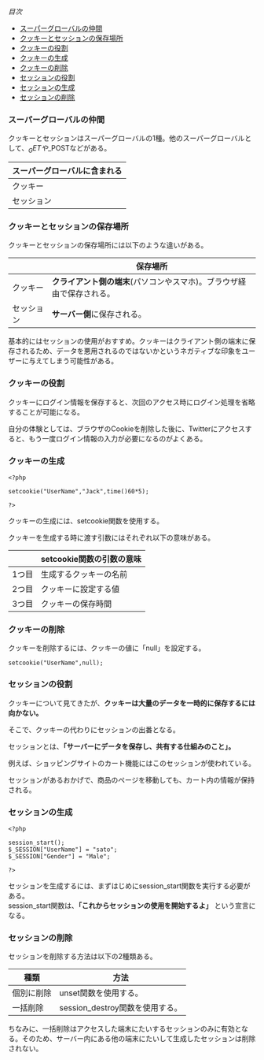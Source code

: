 *目次*
* [スーパーグローバルの仲間](#スーパーグローバルの仲間)
* [クッキーとセッションの保存場所](#クッキーとセッションの保存場所)
* [クッキーの役割](#クッキーの役割)
* [クッキーの生成](#クッキーの生成)
* [クッキーの削除](#クッキーの削除)
* [セッションの役割](#セッションの役割)
* [セッションの生成](#セッションの生成)
* [セッションの削除](#セッションの削除)


### スーパーグローバルの仲間
クッキーとセッションはスーパーグローバルの1種。他のスーパーグローバルとして、$_GETや$_POSTなどがある。

|スーパーグローバルに含まれる|
|-|
|クッキー|
|セッション|

### クッキーとセッションの保存場所
クッキーとセッションの保存場所には以下のような違いがある。

||保存場所|
|-|-|
|クッキー|**クライアント側の端末**(パソコンやスマホ)。ブラウザ経由で保存される。|
|セッション|**サーバー側**に保存される。|

基本的にはセッションの使用がおすすめ。クッキーはクライアント側の端末に保存されるため、データを悪用されるのではないかというネガティブな印象をユーザーに与えてしまう可能性がある。

### クッキーの役割
クッキーにログイン情報を保存すると、次回のアクセス時にログイン処理を省略することが可能になる。  

自分の体験としては、ブラウザのCookieを削除した後に、Twitterにアクセスすると、もう一度ログイン情報の入力が必要になるのがよくある。

### クッキーの生成

    <?php

    setcookie("UserName","Jack",time()60*5);

    ?>

クッキーの生成には、setcookie関数を使用する。

クッキーを生成する時に渡す引数にはそれぞれ以下の意味がある。

||setcookie関数の引数の意味|
|-|-|
|1つ目|生成するクッキーの名前|
|2つ目|クッキーに設定する値|
|3つ目|クッキーの保存時間|

### クッキーの削除
クッキーを削除するには、クッキーの値に「null」を設定する。

    setcookie("UserName",null);

### セッションの役割
クッキーについて見てきたが、**クッキーは大量のデータを一時的に保存するには向かない。**  

そこで、クッキーの代わりにセッションの出番となる。

セッションとは、**「サーバーにデータを保存し、共有する仕組みのこと」。**

例えば、ショッピングサイトのカート機能にはこのセッションが使われている。

セッションがあるおかげで、商品のページを移動しても、カート内の情報が保持される。

### セッションの生成

    <?php

    session_start();
    $_SESSION["UserName"] = "sato";
    $_SESSION["Gender"] = "Male";

    ?>

セッションを生成するには、まずはじめにsession_start関数を実行する必要がある。  
session_start関数は、**「これからセッションの使用を開始するよ」** という宣言になる。

### セッションの削除

セッションを削除する方法は以下の2種類ある。

|種類|方法|
|-|-|
|個別に削除|unset関数を使用する。|
|一括削除|session_destroy関数を使用する。|

ちなみに、一括削除はアクセスした端末にたいするセッションのみに有効となる。そのため、サーバー内にある他の端末にたいして生成したセッションは削除されない。
